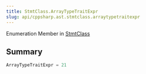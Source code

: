 ```yaml
---
title: StmtClass.ArrayTypeTraitExpr
slug: api/cppsharp.ast.stmtclass.arraytypetraitexpr
---
```

Enumeration Member in [StmtClass](/api/cppsharp/ast/stmtclass)

## Summary



```csharp
ArrayTypeTraitExpr = 21
```

